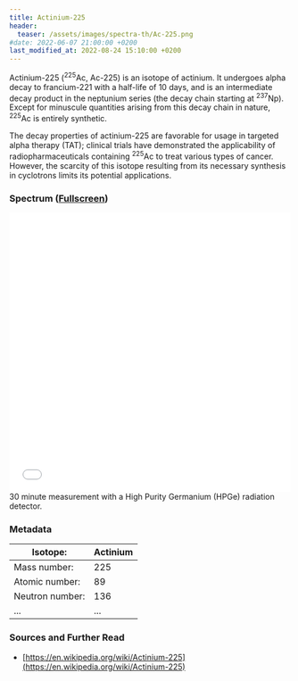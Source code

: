 ```yaml
---
title: Actinium-225
header:
  teaser: /assets/images/spectra-th/Ac-225.png
#date: 2022-06-07 21:00:00 +0200
last_modified_at: 2022-08-24 15:10:00 +0200
---
```


Actinium-225 (<sup>225</sup>Ac, Ac-225) is an isotope of actinium. It undergoes alpha decay to francium-221 with a half-life of 10 days, and is an intermediate decay product in the neptunium series (the decay chain starting at <sup>237</sup>Np). Except for minuscule quantities arising from this decay chain in nature, <sup>225</sup>Ac is entirely synthetic.

The decay properties of actinium-225 are favorable for usage in targeted alpha therapy (TAT); clinical trials have demonstrated the applicability of radiopharmaceuticals containing <sup>225</sup>Ac to treat various types of cancer. However, the scarcity of this isotope resulting from its necessary synthesis in cyclotrons limits its potential applications.

### Spectrum ([Fullscreen](/assets/spectra/Ac-225.html))

<iframe width="100%" height="500" src="/assets/spectra/Ac-225.html" title="Ac-225 gamma spectrum" frameborder="0" allowfullscreen></iframe>
30 minute measurement with a High Purity Germanium (HPGe) radiation detector.

### Metadata

| Isotope:        | Actinium |
| --------------- | -------- |
| Mass number:    | 225      |
| Atomic number:  | 89       |
| Neutron number: | 136      |
| ...             | ...      |

### Sources and Further Read

- [https://en.wikipedia.org/wiki/Actinium-225](https://en.wikipedia.org/wiki/Actinium-225)
